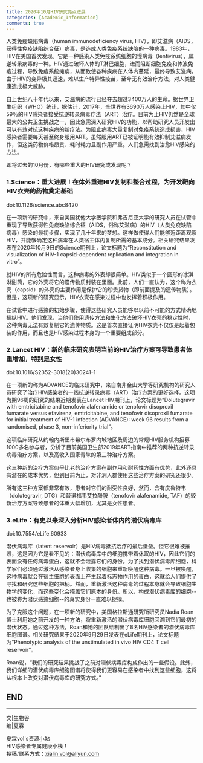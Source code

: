 ```yaml
---
title: 2020年10月HIV研究亮点进展
categories: [Academic_Information]
comments: true
---
```


人类免疫缺陷病毒（human immunodeficiency virus, HIV），即艾滋病（AIDS，获得性免疫缺陷综合征）病毒，是造成人类免疫系统缺陷的一种病毒。1983年，HIV在美国首次发现。它是一种感染人类免疫系统细胞的慢病毒（lentivirus），属逆转录病毒的一种。HIV通过破坏人体的T淋巴细胞，进而阻断细胞免疫和体液免疫过程，导致免疫系统瘫痪，从而致使各种疾病在人体内蔓延，最终导致艾滋病。由于HIV的变异极其迅速，难以生产特异性疫苗，至今无有效治疗方法，对人类健康造成极大威胁。<br>

自上世纪八十年代以来，艾滋病的流行已经夺去超过3400万人的生命。据世界卫生组织（WHO）统计，据估计，2017年，全世界有3690万人感染上HIV，其中仅59％的HIV感染者接受抗逆转录病毒疗法（ART）治疗。目前为止HIV仍然是全球最大的公共卫生挑战之一，因此急需深入研究HIV的功能，以帮助研究人员开发出可以有效对抗这种疾病的新疗法。为阻止病毒大量复制对免疫系统造成损害，HIV感染者需要每天甚至终身服用ART。虽然服用ART已被证明能有效抑制艾滋病发作，但这类药物价格昂贵、耗时耗力且副作用严重。人们急需找到治愈HIV感染的方法。<br>

即将过去的10月份，有哪些重大的HIV研究或发现呢？<br>

### 1.Science：重大进展！在体外重建HIV复制和整合过程，为开发靶向HIV衣壳的药物奠定基础 <br>
doi:10.1126/science.abc8420 <br>

在一项新的研究中，来自美国犹他大学医学院和弗吉尼亚大学的研究人员在试管中重现了导致获得性免疫缺陷综合征（AIDS，俗称艾滋病）的HIV（人类免疫缺陷病毒）感染的最初步骤，实现了几十年来的梦想。这样做使得人们能够近距离观察HIV，并能够确定这种病毒在人类宿主体内复制所需的基本成分。相关研究结果发表在2020年10月9日的Science期刊上，论文标题为“Reconstitution and visualization of HIV-1 capsid-dependent replication and integration in vitro”。 <br>

就HIV的所有危险性而言，这种病毒的外表却很简单。HIV类似于一个圆形的冰淇淋甜筒，它的外壳将它的遗传物质封装在里面。此前，人们一直认为，这个称为衣壳（capsid）的外壳的主要作用是保护它的珍贵货物（即前面提及的遗传物质）。但是，这项新的研究显示，HIV衣壳在感染过程中也发挥着积极作用。<br>

在试管中进行感染的初始步骤，使得这些研究人员能够以以前不可能的方式精确地操纵HIV。他们发现，当他们使用遗传方法和生化方法破坏HIV衣壳的稳定性时，这种病毒无法有效复制它的遗传物质。这是首次直接证明HIV衣壳不仅仅是起着包装的作用，而且也是HIV感染过程本身的一个重要组成部分。<br>

### 2.Lancet HIV：新的临床研究表明当前的HIV治疗方案可导致患者体重增加，特别是女性 <br>
doi:10.1016/S2352-3018(20)30241-1 <br>

在一项新的称为ADVANCE的临床研究中，来自南非金山大学等研究机构的研究人员研究了治疗HIV感染者的一线抗逆转录病毒（ART）治疗方案的更好选择。这项为期96周的研究的结果近期发表在Lancet HIV期刊上，论文标题为“Dolutegravir with emtricitabine and tenofovir alafenamide or tenofovir disoproxil fumarate versus efavirenz, emtricitabine, and tenofovir disoproxil fumarate for initial treatment of HIV-1 infection (ADVANCE): week 96 results from a randomised, phase 3, non-inferiority trial”。 <br>

这项临床研究从约翰内斯堡市希尔布罗内城地区及周边的常规HIV服务机构招募1000多名参与者，分析了目前美国卫生部2019年ART指南中推荐的两种抗逆转录病毒治疗方案，以及高收入国家青睐的第三种治疗方案。 <br>

这三种新的治疗方案似乎比老的治疗方案在副作用和耐药性方面有优势，此外还具有潜在的成本优势，但到目前为止，对非洲人群使用这些治疗方案的研究还很少。 <br>

所有这三种方案都非常有效，患者对它们的耐受性良好，然而，含有度鲁特韦（dolutegravir, DTG）和替诺福韦艾拉酚胺（tenofovir alafenamide, TAF）的较新治疗方案导致患者的体重大幅增加，尤其是女性患者。 <br>

### 3.eLife：有史以来深入分析HIV感染者体内的潜伏病毒库 <br>
doi:10.7554/eLife.60933 <br>

潜伏病毒库（latent reservoir）是HIV病毒抵抗治疗的最后堡垒。但它很难被摧毁，这是因为它是看不见的：潜伏病毒库中的细胞携带着休眠的HIV，因此它们的表面没有任何病毒蛋白，这就不会泄露它们的身份。为了找到潜伏病毒库细胞，科学家们必须通过激活从感染者身上收集的细胞来重新唤醒这种病毒。一旦被唤醒，这种病毒就会在宿主细胞的表面上产生起着标志物作用的蛋白，这就给人们提供了寻找和研究这些细胞的把柄。然而，重新激活这种病毒的过程本身就会导致细胞生物学的变化，而这些变化会掩盖它们原本的身份。所以，构成潜伏病毒库的细胞--也被称为潜伏感染细胞--的真实身份一直难以捉摸。 <br>

为了克服这个问题，在一项新的研究中，美国格拉斯通研究所研究员Nadia Roan博士利用她之前开发的一种方法，将重新激活的潜伏病毒库细胞回溯到它们最初的潜伏状态。通过这种方法，Roan和她的团队绘制出了8名HIV感染者的潜伏病毒库细胞图谱。相关研究结果于2020年9月29日发表在eLife期刊上，论文标题为“Phenotypic analysis of the unstimulated in vivo HIV CD4 T cell reservoir”。 <br>

Roan说，“我们的研究结果挑战了之前对潜伏病毒库构成作出的一些假设。此外，我们详细的潜伏病毒库细胞图谱将使得我们更容易在感染者中找到这些细胞，这将从根本上改变对潜伏病毒库的研究方式。” <br>



END<br>
---

---
文|生物谷<br>
编|夏霖<br>

夏霖vol's资源小站<br>
HIV感染者专属健康小栈！<br>
投稿/联系方式：xialin.vol@aliyun.com

